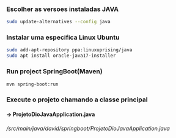 ### Escolher as versoes instaladas JAVA

```sh
sudo update-alternatives --config java
```

### Instalar uma especifica Linux Ubuntu

```sh
sudo add-apt-repository ppa:linuxuprising/java
sudo apt install oracle-java17-installer
```

### Run project SpringBoot(Maven)

```sh
mvn spring-boot:run
```

### Execute o projeto chamando a classe principal 

#### -> ProjetoDioJavaApplication.java

###### /src/main/java/david/springboot/ProjetoDioJavaApplication.java
